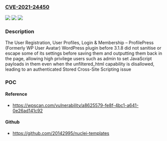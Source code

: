### [CVE-2021-24450](https://cve.mitre.org/cgi-bin/cvename.cgi?name=CVE-2021-24450)
![](https://img.shields.io/static/v1?label=Product&message=User%20Registration%2C%20User%20Profiles%2C%20Login%20%26%20Membership%20%E2%80%93%20ProfilePress%20(Formerly%20WP%20User%20Avatar)&color=blue)
![](https://img.shields.io/static/v1?label=Version&message=3.1.8%3C%203.1.8%20&color=brighgreen)
![](https://img.shields.io/static/v1?label=Vulnerability&message=CWE-79%20Cross-site%20Scripting%20(XSS)&color=brighgreen)

### Description

The User Registration, User Profiles, Login & Membership – ProfilePress (Formerly WP User Avatar) WordPress plugin before 3.1.8 did not sanitise or escape some of its settings before saving them and outputting them back in the page, allowing high privilege users such as admin to set JavaScript payloads in them even when the unfiltered_html capability is disallowed, leading to an authenticated Stored Cross-Site Scripting issue

### POC

#### Reference
- https://wpscan.com/vulnerability/a8625579-fe8f-4bc1-a641-0e26ad141c92

#### Github
- https://github.com/20142995/nuclei-templates

